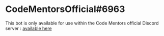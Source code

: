 # CodeMentorsOfficial#6963

This bot is only available for use within the Code Mentors official Discord server : [available here](https://discord.gg/mUNtDtD4dP)
